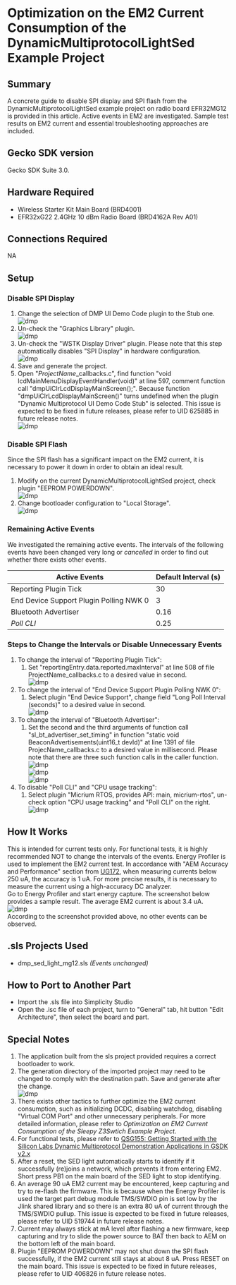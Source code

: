 # Optimization on the EM2 Current Consumption of the DynamicMultiprotocolLightSed Example Project #

## Summary ##

A concrete guide to disable SPI display and SPI flash from the DynamicMultiprotocolLightSed example project on radio board EFR32MG12 is provided in this article. Active events in EM2 are investigated. Sample test results on EM2 current and essential troubleshooting approaches are included.

## Gecko SDK version ##

Gecko SDK Suite 3.0.

## Hardware Required ##

* Wireless Starter Kit Main Board (BRD4001)
* EFR32xG22 2.4GHz 10 dBm Radio Board (BRD4162A Rev A01)

## Connections Required ##

NA

## Setup ##

### Disable SPI Display  
1. Change the selection of DMP UI Demo Code plugin to the Stub one.  
![dmp](doc/change_ui_demo_code_set.png)
2. Un-check the "Graphics Library" plugin.  
![dmp](doc/disable_glib.png)
3. Un-check the "WSTK Display Driver" plugin. Please note that this step automatically disables "SPI Display" in hardware configuration.  
![dmp](doc/disable_display_driver.png)
4. Save and generate the project.  
5. Open "*ProjectName*_callbacks.c", find function "void lcdMainMenuDisplayEventHandler(void)" at line 597, comment function call "dmpUiClrLcdDisplayMainScreen();". Because function "dmpUiClrLcdDisplayMainScreen()" turns undefined when the plugin "Dynamic Multiprotocol UI Demo Code Stub" is selected. This issue is expected to be fixed in future releases, please refer to UID 625885 in future release notes.  
![dmp](doc/comment_display_function_call.png)
### Disable SPI Flash  
Since the SPI flash has a significant impact on the EM2 current, it is necessary to power it down in order to obtain an ideal result.  
1. Modify on the current DynamicMultiprotocolLightSed project, check plugin "EEPROM POWERDOWN".  
![dmp](doc/enable_flash_powerdown_plugin.png)
2. Change bootloader configuration to "Local Storage".  
![dmp](doc/change_bootloader_configuration.png)
### Remaining Active Events  
We investigated the remaining active events. The intervals of the following events have been changed very long or *cancelled* in order to find out whether there exists other events.  

Active Events | Default Interval (s)
--- | ---
Reporting Plugin Tick | 30
End Device Support Plugin Polling NWK 0 | 3
Bluetooth Advertiser | 0.16
*Poll CLI* | 0.25

### Steps to Change the Intervals or Disable Unnecessary Events  
1. To change the interval of "Reporting Plugin Tick":  
    1. Set "reportingEntry.data.reported.maxInterval" at line 508 of file ProjectName_callbacks.c to a desired value in second.  
    ![dmp](doc/change_reporting_interval.png)
2. To change the interval of "End Device Support Plugin Polling NWK 0":  
    1. Select plugin "End Device Support", change field "Long Poll Interval (seconds)" to a desired value in second.  
    ![dmp](doc/change_long_poll_interval.png)
3. To change the interval of "Bluetooth Advertiser":  
    1. Set the second and the third arguments of function call "sl_bt_advertiser_set_timing" in function "static void BeaconAdvertisements(uint16_t devId)" at line 1391 of file ProjecName_callbacks.c to a desired value in millisecond. Please note that there are three such function calls in the caller function.  
    ![dmp](doc/change_bt_advertiser_interval_1.png)  
    ![dmp](doc/change_bt_advertiser_interval_2.png)  
    ![dmp](doc/change_bt_advertiser_interval_3.png)  
4. To disable "Poll CLI" and "CPU usage tracking":  
    1. Select plugin "Micrium RTOS, provides API: main, micrium-rtos", un-check option "CPU usage tracking" and "Poll CLI" on the right.  
    ![dmp](doc/disable_rtos_polling.png)  

## How It Works ##

This is intended for current tests only. For functional tests, it is highly recommended NOT to change the intervals of the events.
Energy Profiler is used to implement the EM2 current test. In accordance with "AEM Accuracy and Performance" section from [UG172](https://www.silabs.com/documents/public/user-guides/ug172-brd4320a-user-guide.pdf), when measuring currents below 250 uA, the accuracy is 1 uA. For more precise results, it is necessary to measure the current using a high-accuracy DC analyzer.  
Go to Energy Profiler and start energy capture. The screenshot below provides a sample result. The average EM2 current is about 3.4 uA.  
![dmp](doc/test_result_no_event.png)  
According to the screenshot provided above, no other events can be observed.  

## .sls Projects Used ##

* dmp_sed_light_mg12.sls *(Events unchanged)*

## How to Port to Another Part ##

* Import the .sls file into Simplicity Studio
* Open the .isc file of each project, turn to "General" tab, hit button "Edit Architecture", then select the board and part.

## Special Notes ##

1. The application built from the sls project provided requires a correct bootloader to work.
2. The generation directory of the imported project may need to be changed to comply with the destination path. Save and generate after the change.  
![dmp](doc/change_generation_directory.png)  
1. There exists other tactics to further optimize the EM2 current consumption, such as initializing DCDC, disabling watchdog, disabling "Virtual COM Port" and other unnecessary peripherals. For more detailed information, please refer to *Optimization on EM2 Current Consumption of the Sleepy Z3Swtich Example Project*.
2. For functional tests, please refer to [QSG155: Getting Started with the Silicon Labs Dynamic Multiprotocol Demonstration Applications in GSDK v2.x](https://www.silabs.com/documents/public/quick-start-guides/qsg155-dynamic-multiprotocol-demo-quick-start-guide.pdf)
1. After a reset, the SED light automatically starts to identify if it successfully (re)joins a network, which prevents it from entering EM2. Short press PB1 on the main board of the SED light to stop identifying.  
2. An average 90 uA EM2 current may be encountered, keep capturing and try to re-flash the firmware. This is because when the Energy Profiler is used the target part debug module TMS/SWDIO pin is set low by the Jlink shared library and so there is an extra 80 uA of current through the TMS/SWDIO pullup. This issue is expected to be fixed in future releases, please refer to UID 519744 in future release notes.  
3. Current may always stick at mA level after flashing a new firmware, keep capturing and try to slide the power source to BAT then back to AEM on the bottom left of the main board.  
4. Plugin "EEPROM POWERDOWN" may not shut down the SPI flash successfully, if the EM2 current still stays at about 8 uA. Press RESET on the main board. This issue is expected to be fixed in future releases, please refer to UID 406826 in future release notes.  
